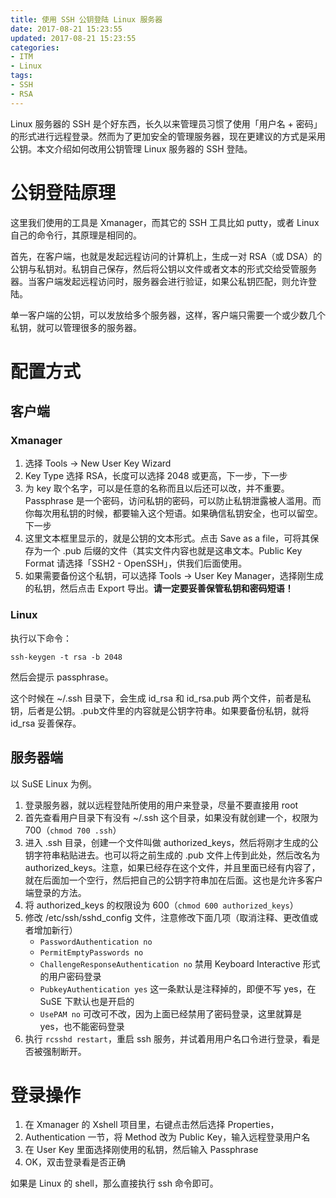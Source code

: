 ```yaml
---
title: 使用 SSH 公钥登陆 Linux 服务器
date: 2017-08-21 15:23:55
updated: 2017-08-21 15:23:55
categories:
- ITM
- Linux
tags:
- SSH
- RSA
---
```

Linux 服务器的 SSH 是个好东西，长久以来管理员习惯了使用「用户名 + 密码」的形式进行远程登录。然而为了更加安全的管理服务器，现在更建议的方式是采用公钥。本文介绍如何改用公钥管理 Linux 服务器的 SSH 登陆。
<!-- more -->

# 公钥登陆原理

这里我们使用的工具是 Xmanager，而其它的 SSH 工具比如 putty，或者 Linux 自己的命令行，其原理是相同的。

首先，在客户端，也就是发起远程访问的计算机上，生成一对 RSA（或 DSA）的公钥与私钥对。私钥自己保存，然后将公钥以文件或者文本的形式交给受管服务器。当客户端发起远程访问时，服务器会进行验证，如果公私钥匹配，则允许登陆。

单一客户端的公钥，可以发放给多个服务器，这样，客户端只需要一个或少数几个私钥，就可以管理很多的服务器。

# 配置方式

## 客户端

### Xmanager

1. 选择 Tools -> New User Key Wizard
1. Key Type 选择 RSA，长度可以选择 2048 或更高，下一步，下一步
1. 为 key 取个名字，可以是任意的名称而且以后还可以改，并不重要。Passphrase 是一个密码，访问私钥的密码，可以防止私钥泄露被人滥用。而你每次用私钥的时候，都要输入这个短语。如果确信私钥安全，也可以留空。下一步
1. 这里文本框里显示的，就是公钥的文本形式。点击 Save as a file，可将其保存为一个 .pub 后缀的文件（其实文件内容也就是这串文本。Public Key Format 请选择「SSH2 - OpenSSH」，供我们后面使用。
1. 如果需要备份这个私钥，可以选择 Tools -> User Key Manager，选择刚生成的私钥，然后点击 Export 导出。**请一定要妥善保管私钥和密码短语！**

### Linux

执行以下命令：

``` shell
ssh-keygen -t rsa -b 2048
```

然后会提示 passphrase。

这个时候在 ~/.ssh 目录下，会生成 id\_rsa 和 id\_rsa.pub 两个文件，前者是私钥，后者是公钥。.pub文件里的内容就是公钥字符串。如果要备份私钥，就将 id\_rsa 妥善保存。

## 服务器端

以 SuSE Linux 为例。

1. 登录服务器，就以远程登陆所使用的用户来登录，尽量不要直接用 root
1. 首先查看用户目录下有没有 ~/.ssh 这个目录，如果没有就创建一个，权限为 700（`chmod 700 .ssh`）
1. 进入 .ssh 目录，创建一个文件叫做 authorized\_keys，然后将刚才生成的公钥字符串粘贴进去。也可以将之前生成的 .pub 文件上传到此处，然后改名为 authorized_keys。注意，如果已经存在这个文件，并且里面已经有内容了，就在后面加一个空行，然后把自己的公钥字符串加在后面。这也是允许多客户端登录的方法。
1. 将 authorized\_keys 的权限设为 600（`chmod 600 authorized_keys`）
1. 修改 /etc/ssh/sshd\_config 文件，注意修改下面几项（取消注释、更改值或者增加新行）
    * `PasswordAuthentication no`
    * `PermitEmptyPasswords no`
    * `ChallengeResponseAuthentication no` 禁用 Keyboard Interactive 形式的用户密码登录
    * `PubkeyAuthentication yes` 这一条默认是注释掉的，即便不写 yes，在 SuSE 下默认也是开启的
    * `UsePAM no` 可改可不改，因为上面已经禁用了密码登录，这里就算是 yes，也不能密码登录
1. 执行 `rcsshd restart`，重启 ssh 服务，并试着用用户名口令进行登录，看是否被强制断开。

# 登录操作

1. 在 Xmanager 的 Xshell 项目里，右键点击然后选择 Properties，
1. Authentication 一节，将 Method 改为 Public Key，输入远程登录用户名
1. 在 User Key 里面选择刚使用的私钥，然后输入 Passphrase
1. OK，双击登录看是否正确

如果是 Linux 的 shell，那么直接执行 ssh 命令即可。